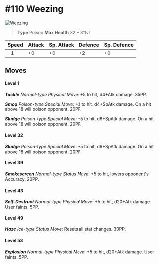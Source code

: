 # #110 Weezing


![Weezing](https://img.pokemondb.net/sprites/home/normal/1x/weezing.png)

> **Type** Poison
> **Max Health** 32 + 3\*lvl

| Speed | Attack | Sp. Attack | Defence | Sp. Defence |
| ----- | ------ | ---------- | ------- | ----------- |
| -1 | +0 | +0 | +2 | +0 |

## Moves
#### Level 1

***Tackle** Normal-type Physical Move*: +5 to hit, d4+Atk damage.  35PP.

***Smog** Poison-type Special Move*: +2 to hit, d4+SpAtk damage. On a hit above 18 will poison opponent. 20PP.

***Sludge** Poison-type Special Move*: +5 to hit, d6+SpAtk damage. On a hit above 18 will poison opponent. 20PP.
#### Level 32

***Sludge** Poison-type Special Move*: +5 to hit, d6+SpAtk damage. On a hit above 18 will poison opponent. 20PP.
#### Level 39

***Smokescreen** Normal-type Status Move*: +5 to hit, lowers opponent's Accuracy. 20PP.
#### Level 43

***Self-Destruct** Normal-type Physical Move*: +5 to hit, d20+Atk damage. User faints. 5PP.
#### Level 49

***Haze** Ice-type Status Move*: Resets all stat changes. 30PP.
#### Level 53

***Explosion** Normal-type Physical Move*: +5 to hit, d20+Atk damage. User faints. 5PP.

